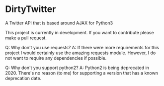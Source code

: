 # DirtyTwitter
A Twitter API that is based around AJAX for Python3

This project is currently in development. If you want to contribute please make a pull request.

  Q: Why don't you use requests?
  A: If there were more requirements for this project I would certainly use the amazing requests module. However, I do not want to require any dependencies if possible.

  Q: Why don't you support python2?
  A: Python2 is being deprecated in 2020. There's no reason (to me) for supporting a version that has a known deprecation date.
